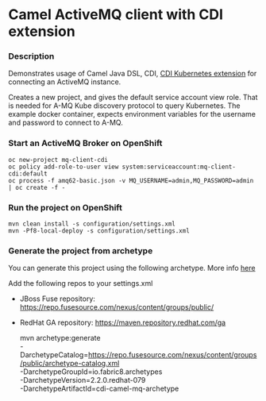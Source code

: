 # Camel ActiveMQ client with CDI extension

### Description
Demonstrates usage of Camel Java DSL, CDI, [CDI Kubernetes extension](https://fabric8.io/guide/cdi.html) for connecting an ActiveMQ instance.

Creates a new project, and gives the default service account view role. That is needed for A-MQ Kube discovery protocol to query Kubernetes.
The example docker container, expects environment variables for the username and password to connect to A-MQ.

### Start an ActiveMQ Broker on OpenShift

    oc new-project mq-client-cdi
    oc policy add-role-to-user view system:serviceaccount:mq-client-cdi:default
    oc process -f amq62-basic.json -v MQ_USERNAME=admin,MQ_PASSWORD=admin | oc create -f -

### Run the project on OpenShift

    mvn clean install -s configuration/settings.xml
    mvn -Pf8-local-deploy -s configuration/settings.xml

### Generate the project from archetype
You can generate this project using the following archetype. More info [here](
https://access.redhat.com/documentation/en/red-hat-xpaas/version-0/red-hat-xpaas-a-mq-image/#example_deployment_workflow)

Add the following repos to your settings.xml
 * JBoss Fuse repository: https://repo.fusesource.com/nexus/content/groups/public/
 * RedHat GA repository: https://maven.repository.redhat.com/ga


    mvn archetype:generate \
      -DarchetypeCatalog=https://repo.fusesource.com/nexus/content/groups/public/archetype-catalog.xml \
      -DarchetypeGroupId=io.fabric8.archetypes \
      -DarchetypeVersion=2.2.0.redhat-079 \
      -DarchetypeArtifactId=cdi-camel-mq-archetype

